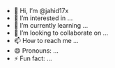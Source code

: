 - 👋 Hi, I’m @jahid17x
- 👀 I’m interested in ...
- 🌱 I’m currently learning ...
- 💞️ I’m looking to collaborate on ...
- 📫 How to reach me ...
- 😄 Pronouns: ...
- ⚡ Fun fact: ...

<!---
jahid17x/jahid17x is a ✨ special ✨ repository because its `README.md` (this file) appears on your GitHub profile.
You can click the Preview link to take a look at your changes.
--->
